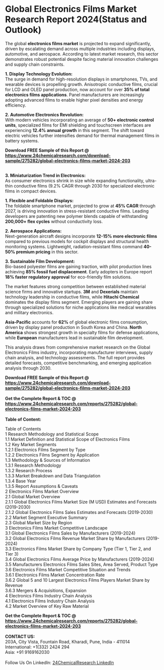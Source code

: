 <h1>Global Electronics Films Market Research Report 2024(Status and Outlook)</h1><p>The global <strong>electronics films market</strong> is projected to expand significantly, driven by escalating demand across multiple industries including displays, automotive, and aerospace. According to latest market research, this sector demonstrates robust potential despite facing material innovation challenges and supply chain constraints.</p><p><strong>1. Display Technology Evolution:</strong><br>
The surge in demand for high-resolution displays in smartphones, TVs, and wearable devices is propelling growth. Anisotropic conductive films, crucial for LCD and OLED panel production, now account for over <strong>35% of total electronics films applications</strong>. Panel manufacturers are increasingly adopting advanced films to enable higher pixel densities and energy efficiency.</p><p><strong>2. Automotive Electronics Revolution:</strong><br>
With modern vehicles incorporating an average of <strong>50+ electronic control units</strong>, specialized films for EMI shielding and touchscreen interfaces are experiencing <strong>12.4% annual growth</strong> in this segment. The shift toward electric vehicles further intensifies demand for thermal management films in battery systems.</p><div><b>Download FREE Sample of this Report @ 
            <a href="https://www.24chemicalresearch.com/download-sample/275282/global-electronics-films-market-2024-203">
            https://www.24chemicalresearch.com/download-sample/275282/global-electronics-films-market-2024-203</a></b></div><br><p><strong>3. Miniaturization Trend in Electronics:</strong><br>
As consumer electronics shrink in size while expanding functionality, ultra-thin conductive films (9.2% CAGR through 2030 for specialized electronic films in compact devices.</p><p><strong>1. Flexible and Foldable Displays:</strong><br>
The foldable smartphone market, projected to grow at <strong>45% CAGR</strong> through 2027, is driving innovation in stress-resistant conductive films. Leading developers are patenting new polymer blends capable of withstanding <strong>200,000+ flex cycles</strong> without conductivity loss.</p><p><strong>2. Aerospace Applications:</strong><br>
Next-generation aircraft designs incorporate <strong>12-15% more electronic films</strong> compared to previous models for cockpit displays and structural health monitoring systems. Lightweight, radiation-resistant films command <strong>40-50% premium pricing</strong> in this sector.</p><p><strong>3. Sustainable Film Development:</strong><br>
Bio-based polyester films are gaining traction, with pilot production lines achieving <strong>85% fossil fuel displacement</strong>. Early adopters in Europe report <strong>18% faster regulatory approval</strong> for eco-friendly film solutions.</p><p>The market features strong competition between established material science firms and innovative startups. <strong>3M</strong> and <strong>Dexerials</strong> maintain technology leadership in conductive films, while <strong>Hitachi Chemical</strong> dominates the display films segment. Emerging players are gaining share through specialized solutions for niche applications like medical wearables and military electronics.</p><p><strong>Asia-Pacific</strong> accounts for <strong>62%</strong> of global electronic films consumption, driven by display panel production in South Korea and China. <strong>North America</strong> shows strongest growth in specialty films for defense applications, while <strong>European</strong> manufacturers lead in sustainable film development.</p><p>This analysis draws from comprehensive market research on the Global Electronics Films industry, incorporating manufacturer interviews, supply chain analysis, and technology assessments. The full report provides detailed forecasts, competitive benchmarking, and emerging application analysis through 2030.</p><div><b>Download FREE Sample of this Report @ 
            <a href="https://www.24chemicalresearch.com/download-sample/275282/global-electronics-films-market-2024-203">
            https://www.24chemicalresearch.com/download-sample/275282/global-electronics-films-market-2024-203</a></b></div><br><div><b>Get the Complete Report & TOC @ 
            <a href="https://www.24chemicalresearch.com/reports/275282/global-electronics-films-market-2024-203">
            https://www.24chemicalresearch.com/reports/275282/global-electronics-films-market-2024-203</a></b></div><br>
            <b>Table of Content:</b><p>Table of Contents<br />
1 Research Methodology and Statistical Scope<br />
1.1 Market Definition and Statistical Scope of Electronics Films<br />
1.2 Key Market Segments<br />
1.2.1 Electronics Films Segment by Type<br />
1.2.2 Electronics Films Segment by Application<br />
1.3 Methodology & Sources of Information<br />
1.3.1 Research Methodology<br />
1.3.2 Research Process<br />
1.3.3 Market Breakdown and Data Triangulation<br />
1.3.4 Base Year<br />
1.3.5 Report Assumptions & Caveats<br />
2 Electronics Films Market Overview<br />
2.1 Global Market Overview<br />
2.1.1 Global Electronics Films Market Size (M USD) Estimates and Forecasts (2019-2030)<br />
2.1.2 Global Electronics Films Sales Estimates and Forecasts (2019-2030)<br />
2.2 Market Segment Executive Summary<br />
2.3 Global Market Size by Region<br />
3 Electronics Films Market Competitive Landscape<br />
3.1 Global Electronics Films Sales by Manufacturers (2019-2024)<br />
3.2 Global Electronics Films Revenue Market Share by Manufacturers (2019-2024)<br />
3.3 Electronics Films Market Share by Company Type (Tier 1, Tier 2, and Tier 3)<br />
3.4 Global Electronics Films Average Price by Manufacturers (2019-2024)<br />
3.5 Manufacturers Electronics Films Sales Sites, Area Served, Product Type<br />
3.6 Electronics Films Market Competitive Situation and Trends<br />
3.6.1 Electronics Films Market Concentration Rate<br />
3.6.2 Global 5 and 10 Largest Electronics Films Players Market Share by Revenue<br />
3.6.3 Mergers & Acquisitions, Expansion<br />
4 Electronics Films Industry Chain Analysis<br />
4.1 Electronics Films Industry Chain Analysis<br />
4.2 Market Overview of Key Raw Material</p><div><b>Get the Complete Report & TOC @ 
            <a href="https://www.24chemicalresearch.com/reports/275282/global-electronics-films-market-2024-203">
            https://www.24chemicalresearch.com/reports/275282/global-electronics-films-market-2024-203</a></b></div><br><b>CONTACT US:</b><br>
            203A, City Vista, Fountain Road, Kharadi, Pune, India - 411014<br>
            International: +1(332) 2424 294<br>
            Asia: +91 9169162030 <br><br>
            Follow Us On LinkedIn: <a href="https://www.linkedin.com/company/24chemicalresearch/">24ChemicalResearch LinkedIn</a>